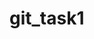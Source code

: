 #  git_task1

<!--
USER-NAME:-  Roshani Lalwani

EMAIL:- lalwani.roshani@tftus.com

Phone no:- 8949227560
-->